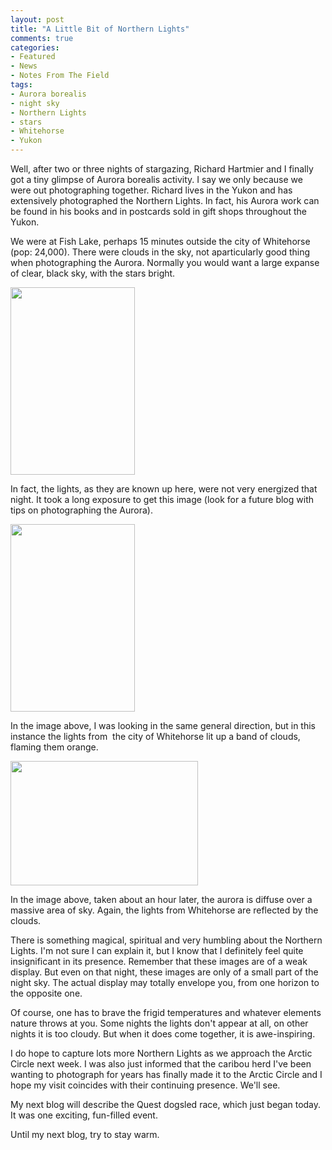 ```yaml
---
layout: post
title: "A Little Bit of Northern Lights"
comments: true
categories:
- Featured
- News
- Notes From The Field
tags:
- Aurora borealis
- night sky
- Northern Lights
- stars
- Whitehorse
- Yukon
---
```

Well, after two or three nights of stargazing, Richard Hartmier and I finally got a tiny glimpse of Aurora borealis activity. I say we only because we were out photographing together. Richard lives in the Yukon and has extensively photographed the Northern Lights. In fact, his Aurora work can be found in his books and in postcards sold in gift shops throughout the Yukon.

We were at Fish Lake, perhaps 15 minutes outside the city of Whitehorse (pop: 24,000). There were clouds in the sky, not aparticularly good thing when photographing the Aurora. Normally you would want a large expanse of clear, black sky, with the stars bright.

<a href="http://blog.lesterpickerphoto.com/wp-content/uploads/2011/02/Whitehorse-aurora-borealis.jpg"><img class="size-medium wp-image-914" title="Whitehorse aurora borealis" src="http://blog.lesterpickerphoto.com/wp-content/uploads/2011/02/Whitehorse-aurora-borealis-199x300.jpg" alt="" width="199" height="300" /></a>

In fact, the lights, as they are known up here, were not very energized that night. It took a long exposure to get this image (look for a future blog with tips on photographing the Aurora).

<a href="http://blog.lesterpickerphoto.com/wp-content/uploads/2011/02/Whitehorse-aurora-borealis-1.jpg"><img class="size-medium wp-image-915" title="Whitehorse aurora borealis 1" src="http://blog.lesterpickerphoto.com/wp-content/uploads/2011/02/Whitehorse-aurora-borealis-1-199x300.jpg" alt="" width="199" height="300" /></a>

In the image above, I was looking in the same general direction, but in this instance the lights from  the city of Whitehorse lit up a band of clouds, flaming them orange.

<a href="http://blog.lesterpickerphoto.com/wp-content/uploads/2011/02/Whitehorse-aurora-borealis-3.jpg"><img class="size-medium wp-image-916" title="Whitehorse aurora borealis 3" src="http://blog.lesterpickerphoto.com/wp-content/uploads/2011/02/Whitehorse-aurora-borealis-3-300x199.jpg" alt="" width="300" height="199" /></a>

In the image above, taken about an hour later, the aurora is diffuse over a massive area of sky. Again, the lights from Whitehorse are reflected by the clouds.

There is something magical, spiritual and very humbling about the Northern Lights. I'm not sure I can explain it, but I know that I definitely feel quite insignificant in its presence. Remember that these images are of a weak display. But even on that night, these images are only of a small part of the night sky. The actual display may totally envelope you, from one horizon to the opposite one.

Of course, one has to brave the frigid temperatures and whatever elements nature throws at you. Some nights the lights don't appear at all, on other nights it is too cloudy. But when it does come together, it is awe-inspiring.

I do hope to capture lots more Northern Lights as we approach the Arctic Circle next week. I was also just informed that the caribou herd I've been wanting to photograph for years has finally made it to the Arctic Circle and I hope my visit coincides with their continuing presence. We'll see.

My next blog will describe the Quest dogsled race, which just began today. It was one exciting, fun-filled event.

Until my next blog, try to stay warm.